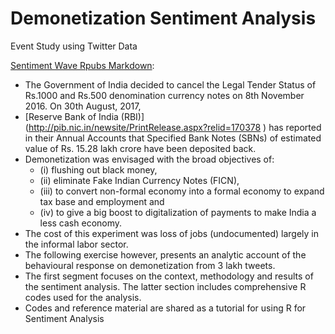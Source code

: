 # Demonetization Sentiment Analysis
Event Study using Twitter Data

[Sentiment Wave Rpubs Markdown](https://rpubs.com/parthakhare/DemonitizationSetimentIndia):  
+ The Government of India decided to cancel the Legal Tender Status of Rs.1000 and Rs.500 denomination currency notes on 8th November 2016. On 30th August, 2017, 
+ [Reserve Bank of India (RBI)] (http://pib.nic.in/newsite/PrintRelease.aspx?relid=170378 ) has reported in their Annual Accounts that Specified Bank Notes (SBNs) of estimated value of Rs. 15.28 lakh crore have been deposited back. 
+ Demonetization was envisaged with the broad objectives of: 
  + (i) flushing out black money, 
  + (ii) eliminate Fake Indian Currency Notes (FICN), 
  + (iii) to convert non-formal economy into a formal economy to expand tax base and employment and 
  + (iv) to give a big boost to digitalization of payments to make India a less cash economy. 
+ The cost of this experiment was loss of jobs (undocumented) largely in the informal labor sector. 
+ The following exercise however, presents an analytic account of the behavioural response on demonetization from 3 lakh tweets. 
+ The first segment focuses on the context, methodology and results of the sentiment analysis. The latter section includes comprehensive R codes used for the analysis.
+ Codes and reference material are shared as a tutorial for using R for Sentiment Analysis

